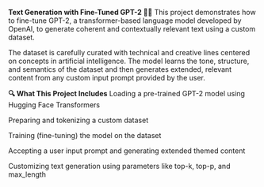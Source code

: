 **Text Generation with Fine-Tuned GPT-2 🤖🧠**
This project demonstrates how to fine-tune GPT-2, a transformer-based language model developed by OpenAI, to generate coherent and contextually relevant text using a custom dataset.

The dataset is carefully curated with technical and creative lines centered on concepts in artificial intelligence. The model learns the tone, structure, and semantics of the dataset and then generates extended, relevant content from any custom input prompt provided by the user.

**🔍 What This Project Includes**
Loading a pre-trained GPT-2 model using Hugging Face Transformers

Preparing and tokenizing a custom dataset

Training (fine-tuning) the model on the dataset

Accepting a user input prompt and generating extended themed content

Customizing text generation using parameters like top-k, top-p, and max_length
